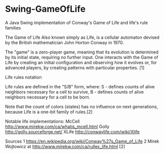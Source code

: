 # Swing-GameOfLife
A Java Swing implementation of Conway's Game of Life and life's rule families

The Game of Life
Also known simply as Life, is a cellular automaton devised by the British mathematician John Horton Conway in 1970.

The "game" is a zero-player game, meaning that its evolution is determined by its initial state, requiring no further input.
One interacts with the Game of Life by creating an initial configuration and observing how it evolves or, for advanced players,
by creating patterns with particular properties. [1]


Life rules notation

Life rules are defined in the "S/B" form, where:
S - defines counts of alive neighbors necessary for a cell to survive,
B - defines counts of alive neighbors necessary for a cell to be born.

Note that the count of colors (states) has no influence on next generations, because Life is a one-bit family of rules.[2]


Notable life implementations:
McCell http://www.mirekw.com/ca/whatis_mcell.html
Golly http://golly.sourceforge.net/
XLife http://conwaylife.com/wiki/Xlife


Sources
1 https://en.wikipedia.org/wiki/Conway%27s_Game_of_Life
2 Mirek Wojtowicz at http://www.mirekw.com/ca/rullex_life.html [2]

